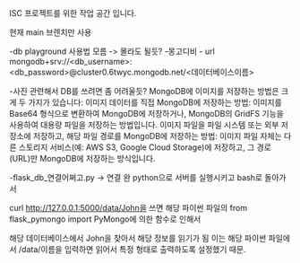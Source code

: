ISC 프로젝트를 위한 작업 공간 입니다.

현재 main 브렌치만 사용


-db playground 사용법 모름 -> 몰라도 될듯?
-몽고디비 - url mongodb+srv://<db_username>:<db_password>@cluster0.6twyc.mongodb.net/<데이터베이스이름>


-사진 관련해서 DB를 쓰려면 좀 어려울듯?
MongoDB에 이미지를 저장하는 방법은 크게 두 가지가 있습니다:
이미지 데이터를 직접 MongoDB에 저장하는 방법: 이미지를 Base64 형식으로 변환하여 MongoDB에 저장하거나, MongoDB의 GridFS 기능을 사용하여 대용량 파일을 저장하는 방법입니다.
이미지 파일을 파일 시스템 또는 외부 저장소에 저장하고, 해당 파일 경로를 MongoDB에 저장하는 방법: 이미지 파일 자체는 다른 스토리지 서비스(예: AWS S3, Google Cloud Storage)에 저장하고, 그 경로(URL)만 MongoDB에 저장하는 방식입니다.


-flask_db_연결어쩌고.py -> 연결 완
python으로 서버를 실행시키고 bash로 돌아가서 

curl http://127.0.0.1:5000/data/John을 쓰면 
해당 파이썬 파일의 from flask_pymongo import PyMongo에 의한 함수로 인해서

해당 데이터베이스에서 John을 찾아서 해당 정보를 읽기가 됨
이는 해당 파이썬 파일에서 /data/이름을 입력하면 읽어서 특정 형태로 출력하도록 설정했기 때문.
